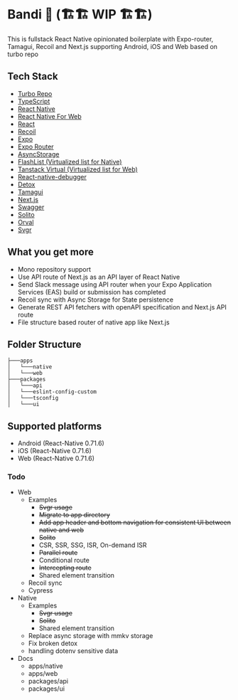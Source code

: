 
# Bandi 🐶 (🏗️🏗️ WIP 🏗️🏗️)

This is fullstack React Native opinionated boilerplate with Expo-router, Tamagui, Recoil and Next.js supporting 
Android, iOS and
Web based on turbo repo

## Tech Stack

- [Turbo Repo](https://turbo.build/repo)
- [TypeScript](https://www.typescriptlang.org/)
- [React Native](https://reactnative.dev/)
- [React Native For Web](https://necolas.github.io/react-native-web/)
- [React](https://react.dev/)
- [Recoil](https://recoiljs.org/)
- [Expo](https://docs.expo.dev/)
- [Expo Router](https://expo.github.io/router/docs)
- [AsyncStorage](https://react-native-async-storage.github.io/async-storage/)
- [FlashList (Virtualized list for Native)](https://shopify.github.io/flash-list/)
- [Tanstack Virtual (Virtualized list for Web)](https://tanstack.com/virtual)
- [React-native-debugger](https://github.com/jhen0409/react-native-debugger)
- [Detox](https://wix.github.io/Detox/)
- [Tamagui](https://tamagui.dev/)
- [Next.js](https://nextjs.org/)
- [Swagger](https://swagger.io/)
- [Solito](https://solito.dev/)
- [Orval](https://orval.dev/)
- [Svgr](https://react-svgr.com/)

## What you get more

- Mono repository support
- Use API route of Next.js as an API layer of React Native
- Send Slack message using API router when your Expo Application Services (EAS) build or submission has completed
- Recoil sync with Async Storage for State persistence
- Generate REST API fetchers with openAPI specification and Next.js API route
- File structure based router of native app like Next.js

## Folder Structure

```
├───apps
│   └───native
│   └───web
├───packages
│   └───api
│   └───eslint-config-custom
│   └───tsconfig
│   └───ui
```

## Supported platforms

- Android (React-Native 0.71.6)
- iOS (React-Native 0.71.6)
- Web (React-Native 0.71.6)

### Todo

- Web
  - Examples
    - ~~Svgr usage~~
    - ~~Migrate to app directory~~
    - ~~Add app header and bottom navigation for consistent UI between native and web~~
    - ~~Solito~~
    - CSR, SSR, SSG, ISR, On-demand ISR
    - ~~Parallel route~~
    - Conditional route
    - ~~Intercepting route~~
    - Shared element transition
  - Recoil sync
  - Cypress
- Native
  - Examples
    - ~~Svgr usage~~
    - ~~Solito~~
    - Shared element transition
  - Replace async storage with mmkv storage
  - Fix broken detox
  - handling dotenv sensitive data
- Docs
  - apps/native
  - apps/web
  - packages/api
  - packages/ui
